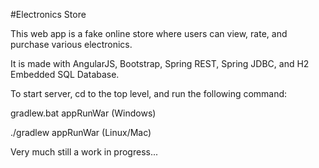 #Electronics Store

This web app is a fake online store where users can view, rate, and purchase various electronics.

It is made with AngularJS, Bootstrap, Spring REST, Spring JDBC, and H2 Embedded SQL Database.


To start server, cd to the top level, and run the following command:

gradlew.bat appRunWar		(Windows)

./gradlew appRunWar 		(Linux/Mac)


Very much still a work in progress...

